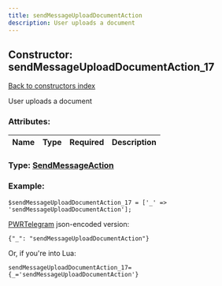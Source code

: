```yaml
---
title: sendMessageUploadDocumentAction
description: User uploads a document
---
```

## Constructor: sendMessageUploadDocumentAction\_17  
[Back to constructors index](index.md)



User uploads a document

### Attributes:

| Name     |    Type       | Required | Description |
|----------|---------------|----------|-------------|



### Type: [SendMessageAction](../types/SendMessageAction.md)


### Example:

```
$sendMessageUploadDocumentAction_17 = ['_' => 'sendMessageUploadDocumentAction'];
```  

[PWRTelegram](https://pwrtelegram.xyz) json-encoded version:

```
{"_": "sendMessageUploadDocumentAction"}
```


Or, if you're into Lua:  


```
sendMessageUploadDocumentAction_17={_='sendMessageUploadDocumentAction'}

```


